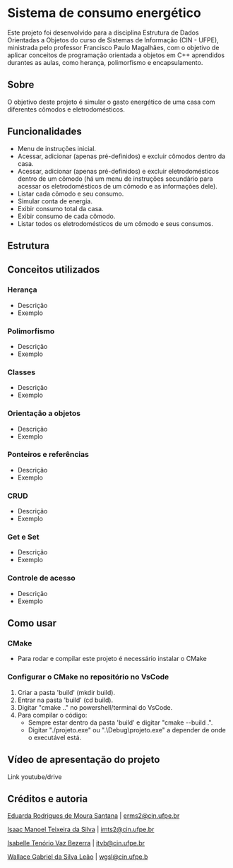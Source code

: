 # Sistema de consumo energético
Este projeto foi desenvolvido para a disciplina Estrutura de Dados Orientadas a Objetos do curso de Sistemas de Informação (CIN - UFPE), ministrada pelo professor Francisco Paulo Magalhães, com o objetivo de aplicar conceitos de programação orientada a objetos em C++ aprendidos durantes as aulas, como herança, polimorfismo e encapsulamento.

## Sobre
O objetivo deste projeto é simular o gasto energético de uma casa com diferentes cômodos e eletrodomésticos.

## Funcionalidades
- Menu de instruções inicial.
- Acessar, adicionar (apenas pré-definidos) e excluir cômodos dentro da casa.
- Acessar, adicionar (apenas pré-definidos) e excluir eletrodomésticos dentro de um cômodo (há um menu de instruções secundário para acessar os eletrodomésticos de um cômodo e as informações dele).
- Listar cada cômodo e seu consumo.
- Simular conta de energia.
- Exibir consumo total da casa.
- Exibir consumo de cada cômodo.
- Listar todos os eletrodomésticos de um cômodo e seus consumos.

## Estrutura

## Conceitos utilizados
### Herança
- Descrição
- Exemplo

### Polimorfismo
- Descrição
- Exemplo

### Classes
- Descrição
- Exemplo

### Orientação a objetos
- Descrição
- Exemplo

### Ponteiros e referências
- Descrição
- Exemplo

### CRUD
- Descrição
- Exemplo

### Get e Set
- Descrição
- Exemplo

### Controle de acesso 
- Descrição
- Exemplo

## Como usar
### CMake
- Para rodar e compilar este projeto é necessário instalar o CMake

### Configurar o CMake no repositório no VsCode
1. Criar a pasta 'build' (mkdir build).
2. Entrar na pasta 'build' (cd build).
3. Digitar "cmake .." no powershell/terminal do VsCode.
4. Para compilar o código:
   - Sempre estar dentro da pasta 'build' e digitar "cmake --build .".
   - Digitar "./projeto.exe" ou ".\Debug\projeto.exe" a depender de onde o executável está.

## Vídeo de apresentação do projeto
Link youtube/drive

## Créditos e autoria
[Eduarda Rodrigues de Moura Santana](https://github.com/dudarmouras) | erms2@cin.ufpe.br

[Isaac Manoel Teixeira da Silva](https://github.com/isaacteixeira06) | imts2@cin.ufpe.br

[Isabelle Tenório Vaz Bezerra](https://github.com/IsabelleTenorio) | itvb@cin.ufpe.br

[Wallace Gabriel da Silva Leão](https://github.com/wallacinhochan) | wgsl@cin.ufpe.b
